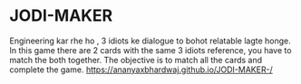 # JODI-MAKER
Engineering kar rhe ho , 3 idiots ke dialogue to bohot relatable lagte honge. 
In this game there are 2 cards with the same 3 idiots reference, you have to match the both together. 
The objective is to match all the cards and complete the game.
https://ananyaxbhardwaj.github.io/JODI-MAKER-/
